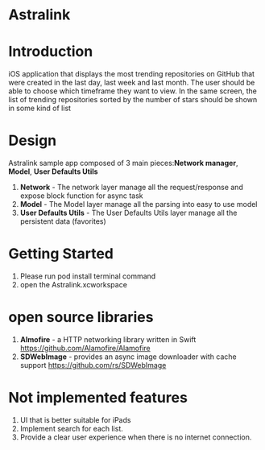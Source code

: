 # Astralink
Introduction
=========================
iOS application that displays the most trending repositories on GitHub that were created in the last day, last week and last month. The user should be able to choose which timeframe they want to view. In the same screen, the list of trending repositories sorted by the number of stars should be shown in some kind of list

Design
=========================
Astralink sample app composed of 3 main pieces:**Network manager**, **Model**, **User Defaults Utils**
1. **Network** - The network layer manage all the request/response and expose block function for async task
2. **Model** - The Model layer manage all the parsing into easy to use model
2. **User Defaults Utils** - The User Defaults Utils layer manage all the persistent data (favorites)

Getting Started
=========================
1. Please run pod install terminal command
2. open the Astralink.xcworkspace

open source libraries
=========================
1. **Almofire** - a HTTP networking library written in Swift https://github.com/Alamofire/Alamofire
2. **SDWebImage** - provides an async image downloader with cache support https://github.com/rs/SDWebImage

Not implemented features
=========================
1. UI that is better suitable for iPads
2. Implement search for each list.
3. Provide a clear user experience when there is no internet connection.
